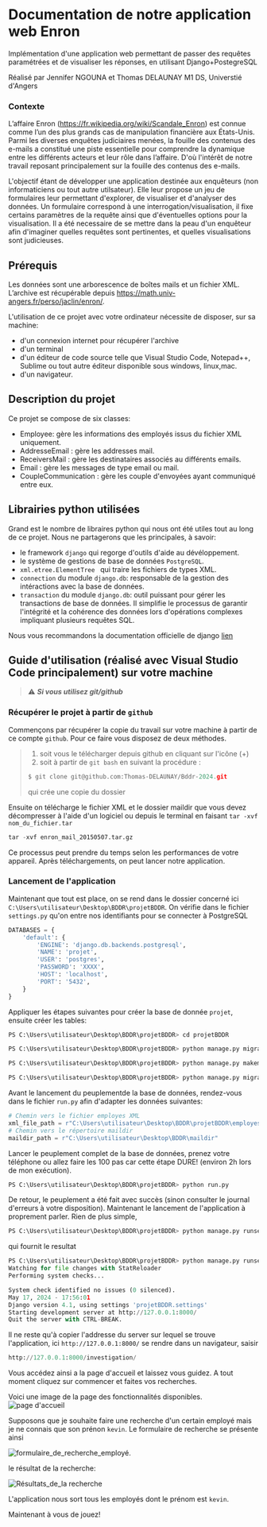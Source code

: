 # Documentation de notre application web Enron
 Implémentation d'une application web permettant de passer des requêtes paramétrées et de visualiser les réponses, en utilisant Django+PostegreSQL


Réalisé par Jennifer NGOUNA et Thomas DELAUNAY 
M1 DS, Universtié d'Angers


### Contexte

L’affaire Enron (https://fr.wikipedia.org/wiki/Scandale_Enron) est connue comme l’un des plus
grands cas de manipulation financière aux États-Unis. Parmi les diverses enquêtes judiciaires
menées, la fouille des contenus des e-mails a constitué une piste essentielle pour comprendre la
dynamique entre les différents acteurs et leur rôle dans l’affaire. D'où l'intérêt de notre travail reposant principalement sur la fouille des contenus des e-mails.

L'objectif étant de développer une application destinée aux enquêteurs (non informaticiens ou tout autre utilsateur).  Elle leur propose un jeu de formulaires leur permettant d'explorer, de visualiser et d'analyser des données. Un formulaire correspond à une interrogation/visualisation, il fixe certains paramètres de la requête ainsi que d'éventuelles options  pour la visualisation.  Il a été necessaire de se mettre dans la peau d'un enquêteur afin d'imaginer quelles requêtes sont
pertinentes, et quelles visualisations sont judicieuses.


## Prérequis

Les données sont une arborescence de boîtes mails et un fichier XML. L’archive est
récupérable depuis https://math.univ-angers.fr/perso/jaclin/enron/.

L'utilisation de ce projet avec votre ordinateur  nécessite de disposer, sur sa machine:
- d'un connexion internet pour récupérer l'archive
- d'un terminal 
- d'un éditeur de code source telle que Visual Studio Code, Notepad++, Sublime ou tout autre éditeur disponible sous windows, linux,mac.
- d'un navigateur.

[](#description)Description du projet
-----------------------------
Ce projet se compose de six classes:
- Employee: gère les informations des employés issus du fichier XML uniquement.
- AddresseEmail : gère les addresses mail.
- ReceiversMail : gère les destinataires associés au différents emails.
- Email : gère les messages de type email ou mail.
- CoupleCommunication : gère les couple d'envoyées ayant communiqué entre eux.

[](#librairies_python) Librairies python utilisées
----------------------------------------

Grand est le nombre de libraires python qui nous ont été utiles tout au long de ce projet. Nous ne partagerons que les principales, à savoir:

- le framework `django` qui regorge d'outils d'aide au dévéloppement.
- le système de gestions de base de données `PostgreSQL`.
- `xml.etree.ElementTree ` qui traire les fichiers de types XML.
- `connection` du module `django.db`: responsable de la gestion des intéractions avec la base de données.
- `transaction` du module `django.db`: outil puissant pour gérer les transactions de base de données. Il simplifie le processus de garantir l'intégrité et la cohérence des données lors d'opérations complexes impliquant plusieurs requêtes SQL.

Nous vous recommandons la documentation officielle de django [lien](https://docs.djangoproject.com/en/5.0/)



## Guide d'utilisation (réalisé avec Visual Studio Code principalement) sur votre machine

> ⚠️ **_Si vous utilisez _git/github__**

### Récupérer le projet à partir de `github`

 Commençons par récupérer la copie du travail sur votre machine à partir de ce compte `github`.  Pour ce faire vous disposez de deux méthodes.
> 1. soit vous le télécharger depuis github en cliquant sur l'icône (+)
> 1. soit à partir  de `git bash` en suivant la procédure : 
>````python
>$ git clone git@github.com:Thomas-DELAUNAY/Bddr-2024.git
>````
> qui crée une copie du dossier

Ensuite on télécharge le fichier XML et le dossier maildir que vous devez décompresser à l'aide d'un logiciel ou depuis le terminal en faisant `tar -xvf nom_du_fichier.tar`

````python
tar -xvf enron_mail_20150507.tar.gz
````
Ce processus peut prendre du temps selon les performances de votre appareil. Après téléchargements, on peut lancer notre application.

### Lancement de l'application

Maintenant que tout est place, on se rend dans le dossier concerné ici ` C:\Users\utilisateur\Desktop\BDDR\projetBDDR`. On vérifie dans le fichier `settings.py`  qu'on entre nos identifiants pour se connecter à PostgreSQL

````python
DATABASES = {
    'default': {
        'ENGINE': 'django.db.backends.postgresql',
        'NAME': 'projet',
        'USER': 'postgres',
        'PASSWORD': 'XXXX',
        'HOST': 'localhost',
        'PORT': '5432',
    }
}
````

Appliquer les étapes suivantes pour créer la base de donnée `projet`, ensuite créer les tables:
````python
PS C:\Users\utilisateur\Desktop\BDDR\projetBDDR> cd projetBDDR

PS C:\Users\utilisateur\Desktop\BDDR\projetBDDR> python manage.py migrate

PS C:\Users\utilisateur\Desktop\BDDR\projetBDDR> python manage.py makemigrations investigation

PS C:\Users\utilisateur\Desktop\BDDR\projetBDDR> python manage.py migrate
````
Avant le lancement du peuplementde la base de données, rendez-vous dans le fichier `run.py` afin d'adapter les données suivantes:

````python
# Chemin vers le fichier employes XML
xml_file_path = r"C:\Users\utilisateur\Desktop\BDDR\projetBDDR\employes_enron.xml"
# Chemin vers le répertoire maildir
maildir_path = r"C:\Users\utilisateur\Desktop\BDDR\maildir"
````

Lancer le peuplement complet de la base de données, prenez votre téléphone ou allez faire les 100 pas car cette étape DURE! (environ 2h lors de mon exécution).

````python
PS C:\Users\utilisateur\Desktop\BDDR\projetBDDR> python run.py
````

De retour, le peuplement a été fait avec succès (sinon consulter le journal d'erreurs à votre disposition). Maintenant le lancement de l'application à proprement parler. Rien de plus simple,

````python
PS C:\Users\utilisateur\Desktop\BDDR\projetBDDR> python manage.py runserver 
````

qui fournit le resultat
````python
PS C:\Users\utilisateur\Desktop\BDDR\projetBDDR> python manage.py runserver
Watching for file changes with StatReloader
Performing system checks...

System check identified no issues (0 silenced).
May 17, 2024 - 17:56:01
Django version 4.1, using settings 'projetBDDR.settings'
Starting development server at http://127.0.0.1:8000/   
Quit the server with CTRL-BREAK.
````

Il ne reste qu'à copier l'addresse du server sur lequel se trouve l'application, ici `http://127.0.0.1:8000/` se rendre dans un navigateur, saisir

````python
http://127.0.0.1:8000/investigation/
````
Vous accédez ainsi a la page d'accueil et laissez vous guidez. A tout moment cliquez sur commencer et faites vos recherches.

Voici une image de la page des fonctionnalités disponibles.
![page d'accueil](./investigation/static/Capture.PNG)

Supposons que je souhaite faire une recherche d'un certain employé mais je ne connais que son prénon `kevin`. Le formulaire de recherche se présente ainsi 

![formulaire_de_recherche_employé](./investigation/static/Capture_form1.PNG).

le résultat de la recherche:


![Résultats_de_la recherche](./investigation/static/Capture_form12.PNG)

L'application nous sort tous les employés dont le prénom est `kevin`.

Maintenant à vous de jouez!


